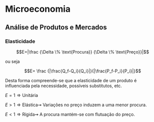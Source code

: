 # Microeconomia

## Análise de Produtos e Mercados

### Elasticidade

$$E=|\frac {\Delta \% \text{Procura}} {\Delta \% \text{Preço}}|$$

ou seja

$$E= \frac {|\frac{Q_f-Q_i}{Q_i}|}{|\frac{P_f-P_i}{P_i}|}$$

Desta forma compreende-se que a elasticidade de um produto é influenciada pela necessidade, possíveis substitutos, etc.

$E=1 \Rightarrow \text{Unitária}$

$E>1 \Rightarrow \text{Elástica} \rightsquigarrow$ Variações no preço induzem a uma menor procura.

$E<1 \Rightarrow \text{Rígida} \rightsquigarrow$ A procura mantém-se com flutuação do preço.
